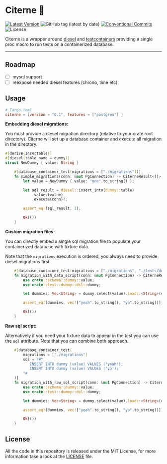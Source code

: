 # Citerne 🚚
[Latest Version]: https://img.shields.io/crates/v/citerne.svg
[crates.io]: https://www.crates.io/crates/citerne
[![Latest Version]][crates.io] ![GitHub tag (latest by date)](https://img.shields.io/github/v/tag/oknozor/citerne) [![Conventional Commits](https://img.shields.io/badge/Conventional%20Commits-1.0.0-yellow.svg)](https://conventionalcommits.org) ![License](https://img.shields.io/github/license/oknozor/citerne)

Citerne is a wrapper around [diesel](https://crates.io/crates/diesel) and [testcontainers](https://crates.io/crates/testcontainers)
providing a single proc macro to run tests on a containerized database.

---
## Roadmap
- [ ] mysql support 
- [ ] reexpose needed diesel features (chrono, time etc)

## Usage

```toml
# Cargo.toml
citerne = {version = "0.1", features = ["postgres"] }
```

**Embedding diesel migrations:**

You must provide a diesel migration directory (relative to your crate root directory).
Citerne will set up a database container and execute all migration in the directory.

```rust
#[derive(Insertable)]
#[diesel(table_name = dummy)]
struct NewDummy { value: String }

    #[database_container_test(migrations = ["./migrations"])]
    fn simple_migrations(conn: &mut PgConnection) -> CiterneResult<()> {
        let value = NewDummy { value: "one".to_string() };

        let sql_result = diesel::insert_into(dummy::table)
            .values(value)
            .execute(conn)?;

        assert_eq!(sql_result, 1);

        Ok(())
    }
```
**Custom migration files:**

You can directly embed a single sql migration file to populate your containerized database
with fixture data.

Note that the `migrations` execution is ordered, you always need to provide diesel migrations first.  

```rust
    #[database_container_test(migrations = ["./migrations", "./tests/dummy.sql"])]
    fn migration_with_data_script(conn: &mut PgConnection) -> CiterneResult<()> {
        use crate::schema::dummy::value;
        use crate::test::dummy::dsl::dummy;

        let dummies: Vec<String> = dummy.select(value).load::<String>(conn)?;

        assert_eq!(dummies, vec!["yeah".to_string(), "yo".to_string()]);

        Ok(())
    }
```

**Raw sql script:**

Alternatively if you need your fixture data to appear in the test
you can use the `sql` attribute. Note that you can combine both approach.

```rust
    #[database_container_test(
        migrations = ["./migrations"]
        sql = r#"
           INSERT INTO dummy (value) VALUES ('yeah');
           INSERT INTO dummy (value) VALUES ('yo');
        "#
    )]
    fn migration_with_raw_sql_script(conn: &mut PgConnection) -> CiterneResult<()> {
        use crate::schema::dummy::value;
        use crate::test::dummy::dsl::dummy;

        let dummies: Vec<String> = dummy.select(value).load::<String>(conn)?;

        assert_eq!(dummies, vec!["yeah".to_string(), "yo".to_string()]);

        Ok(())
    }
```

## License

All the code in this repository is released under the MIT License, for more information take a look at the [LICENSE](LICENSE) file.

